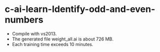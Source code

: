 # c-ai-learn-Identify-odd-and-even-numbers

* Compile with vs2013.
* The generated file weight_all.ai is about 726 MB.
* Each training time exceeds 10 minutes.
